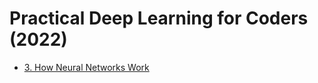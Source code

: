 # Practical Deep Learning for Coders (2022)

* [3. How Neural Networks Work](https://www.youtube.com/watch?v=hBBOjCiFcuo&list=PLfYUBJiXbdtSvpQjSnJJ_PmDQB_VyT5iU&index=4)